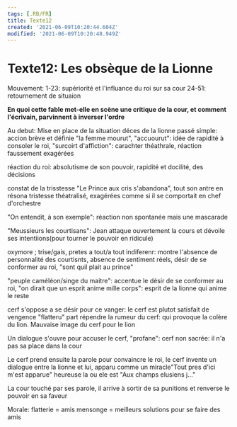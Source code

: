 ```yaml
---
tags: [.RB/FR]
title: Texte12
created: '2021-06-09T10:20:44.604Z'
modified: '2021-06-09T10:20:48.949Z'
---
```


# Texte12: Les obsèque de la Lionne

Mouvement:
1-23: supériorité et l'influance du roi sur sa cour
24-51: retournement de situaion 

**En quoi cette fable met-elle en scène une critique de la cour, et comment l'écrivain, parvinnent à inverser l'ordre**

Au debut: 
Mise en place de la situation
déces de la lionne
passé simple: accion brève et définie
"la femme mourut", "accuourut": idée de rapidité à consoler le roi,
"surcoirt d'affiction": carachter théathrale, réaction faussement exagérées

réaction du roi: absolutisme de son pouvoir, 
rapidité et docilité, des décisions

constat de la trisstesse "Le Prince aux cris s'abandona", tout son antre en résona
tristesse théatralisé, exagérées comme si il se comportait en chef d'orchestre

"On entendit, à son exemple": réaction non spontanée mais une mascarade

"Meussieurs les courtisans": Jean attaque ouvertement la cours et dévoile ses intentiions(pour tourner le pouvoir en ridicule)

oxymore ; trise/gais, pretes a tout/a tout indiferenr: montre l'absence de personnalité des courtisnts, absence de sentiment réels, désir de se conformer au roi, "sont quil plait au prince"

"peuple caméléon/singe du maitre": accentue le désir de se conformer au roi, 
"on dirait que un esprit anime mille corps": esprit de la lionne qui anime le reste

cerf s'oppose a se désir pour ce vanger: le cerf est plutot satisfait de vengence
"flatteru" part répendre la rumeur du cerf: qui provoque la colère du lion. Mauvaise image du cerf pour le lion

Un dialogue s'ouvre pour accuser le cerf, "profane": cerf non sacrée: il n'a pas sa place dans la cour

Le cerf prend ensuite la parole pour convaincre le roi, le cerf invente un dialogue entre la lionne et lui, apparu comme un miracle"Tout pres d'ici m'est apparue" heureuse la ou ele est "Aux champs elusiens j..."

La cour touché par ses parole, il arrive à sortir de sa punitions et renverse le pouvoir en sa faveur

Morale: 
flatterie = amis
mensonge = meilleurs solutions
pour se faire des amis
